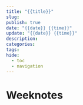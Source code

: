 ```yaml
---
title: "{{title}}"
slug: 
publish: true
date: "{{date}} {{time}}"
update: "{{date}} {{time}}"
description: 
categories: 
tags: 
hide:
  - toc
  - navigation
---
```


# Weeknotes

